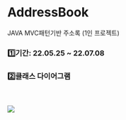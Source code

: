 # AddressBook
JAVA MVC패턴기반 주소록 (1인 프로젝트)
### 1️⃣기간: 22.05.25 ~ 22.07.08
### 2️⃣클래스 다이어그램
<br>
<br>
<img src="https://res.cloudinary.com/dgtqsljjl/image/upload/v1669293942/newfile.cld_ccdskt.png">
